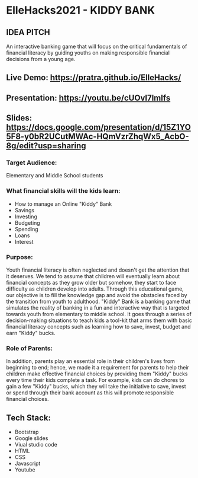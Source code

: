# ElleHacks2021 - KIDDY BANK

## IDEA PITCH
An interactive banking game that will focus on the critical fundamentals of financial literacy by guiding youths on making responsible financial decisions from a young age.

## Live Demo: https://pratra.github.io/ElleHacks/
## Presentation: https://youtu.be/cUOvI7lmlfs
## Slides: https://docs.google.com/presentation/d/15Z1YO5F8-y0bR2UCutMWAc-HQmVzrZhqWx5_AcbO-8g/edit?usp=sharing

### Target Audience: 

Elementary and Middle School students

### What financial skills will the kids learn: 

- How to manage an Online "Kiddy" Bank
- Savings
- Investing
- Budgeting
- Spending
- Loans
- Interest

### Purpose:

Youth financial literacy is often neglected and doesn't get the attention that it deserves. We tend to assume that children will eventually learn about financial concepts as they grow older but somehow, they start to face difficulty as children develop into adults. Through this educational game, our objective is to fill the knowledge gap and avoid the obstacles faced by the transition from youth to adulthood. "Kiddy" Bank is a banking game that simulates the reality of banking in a fun and interactive way that is targeted towards youth from elementary to middle school. It goes through a series of decision-making situations to teach kids a tool-kit that arms them with basic financial literacy concepts such as learning how to save, invest, budget and earn "Kiddy" bucks.

### Role of Parents:

In addition, parents play an essential role in their children's lives from beginning to end; hence, we made it a requirement for parents to help their children make effective financial choices by providing them "Kiddy" bucks every time their kids complete a task.
For example, kids can do chores to gain a few "Kiddy" bucks, which they will take the initiative to save, invest or spend through their bank account as this will promote responsible financial choices.

## Tech Stack:
- Bootstrap
- Google slides
- Viual studio code
- HTML
- CSS
- Javascript
- Youtube
